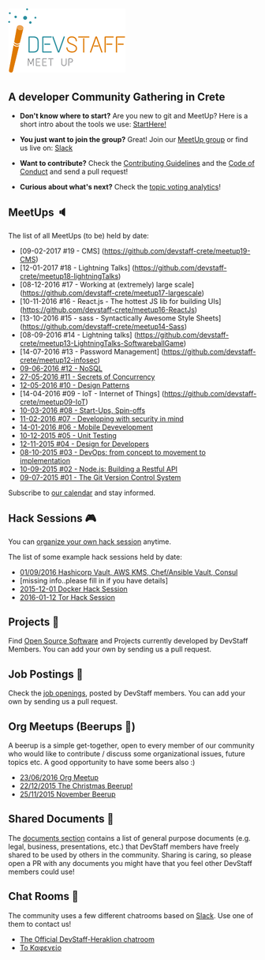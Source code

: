 # [![DevStaff home](images/logo.png)](http://www.devstaff.gr)
## A developer Community Gathering in Crete

* **Don't know where to start?** Are you new to git and MeetUp? Here is a short intro about the tools we use: [StartHere!](StartHere.md)

* **You just want to join the group?** Great!
  Join our [MeetUp group](http://www.meetup.com/DevStaff-A-Developer-Community-Gathering-In-Crete/) or find us live on: [Slack](https://devstaff.slack.com/signup)

* **Want to contribute?** Check the [Contributing Guidelines](CONTRIBUTING.md)
  and the [Code of Conduct](CodeOfConduct.md) and send a pull request!
* **Curious about what's next?** Check the [topic voting analytics](http://analytics.devstaff.gr)!

## MeetUps :speaker:

The list of all MeetUps (to be) held by date:

* [09-02-2017 #19 - CMS] (https://github.com/devstaff-crete/meetup19-CMS)
* [12-01-2017 #18 - Lightning Talks] (https://github.com/devstaff-crete/meetup18-lightningTalks)
* [08-12-2016 #17 - Working at (extremely) large scale] (https://github.com/devstaff-crete/meetup17-largescale)
* [10-11-2016 #16 - React.js - The hottest JS lib for building UIs] (https://github.com/devstaff-crete/meetup16-ReactJs)
* [13-10-2016 #15 - sass - Syntactically Awesome Style Sheets] (https://github.com/devstaff-crete/meetup14-Sass)
* [08-09-2016 #14 - Lightning talks] (https://github.com/devstaff-crete/meetup13-LightningTalks-SoftwareballGame)
* [14-07-2016 #13 - Password Management] (https://github.com/devstaff-crete/meetup12-infosec)
* [09-06-2016 #12 - NoSQL](https://github.com/devstaff-crete/meetup11-NoSQL)
* [27-05-2016 #11 - Secrets of Concurrency](https://devstaff.gr)
* [12-05-2016 #10 - Design Patterns](https://github.com/devstaff-crete/meetup10-DesignPatterns)
* [14-04-2016 #09 - IoT - Internet of Things] (https://github.com/devstaff-crete/meetup09-IoT)
* [10-03-2016 #08 - Start-Ups, Spin-offs](https://github.com/devstaff-crete/meetup08-Startups)
* [11-02-2016 #07 - Developing with security in mind](https://github.com/devstaff-crete/meetup07-Security)
* [14-01-2016 #06 - Mobile Devevelopment](https://github.com/devstaff-crete/meetup06-MobileDev)
* [10-12-2015 #05 - Unit Testing](https://github.com/devstaff-crete/meetup05-Testing)
* [12-11-2015 #04 - Design for Developers](https://github.com/devstaff-crete/meetup04-Design)
* [08-10-2015 #03 - DevOps: from concept to movement to implementation](https://github.com/devstaff-crete/meetup03-DevOps)
* [10-09-2015 #02 - Node.js: Building a Restful API](https://github.com/devstaff-crete/meetup02-NodeJS)
* [09-07-2015 #01 - The Git Version Control System](https://github.com/devstaff-crete/meetup01-Git)

Subscribe to [our calendar](http://www.meetup.com/DevStaff-A-Developer-Community-Gathering-In-Crete/events/) and stay informed.

## Hack Sessions :video_game:

You can [organize your own hack session](HackSessionHowTo.md) anytime.

The list of some example hack sessions held by date:

* [01/09/2016 Hashicorp Vault, AWS KMS, Chef/Ansible Vault, Consul](http://www.meetup.com/DevStaff-A-Developer-Community-Gathering-In-Crete/events/233637796/)
* [missing info..please fill in if you have details]
* [2015-12-01 Docker Hack Session](https://github.com/devstaff-crete/docker-hack-sessions)
* [2016-01-12 Tor Hack Session](https://github.com/DaKnOb/TorConfig)

## Projects :construction:

Find [Open Source Software](projects/README.md) and Projects currently developed by DevStaff Members. You can add your own by sending us a pull request.

## Job Postings :postal_horn:

Check the [job openings](jobs/README.md), posted by DevStaff members. You can add your own by
sending us a pull request.

## Org Meetups (Beerups :beer:)

A beerup is a simple get-together, open to every member of our community who would like to contribute / discuss some organizational issues, future topics etc. A good opportunity to have some beers also :)

* [23/06/2016 Org Meetup](orgmeetups/23062016.md)
* [22/12/2015 The Christmas Beerup!](orgmeetups/20151222.md)
* [25/11/2015 November Beerup](orgmeetups/20151125.md)

## Shared Documents :book:

The [documents section](https://github.com/devstaff-crete/DevStaff-Heraklion/tree/master/documents) contains a list of general purpose documents (e.g. legal, business, presentations, etc.) that DevStaff members have freely shared to be used by others in the community. Sharing is caring, so please open a PR with any documents you might have that you feel other DevStaff members could use!

## Chat Rooms :speech_balloon:

The community uses a few different chatrooms based on [Slack](https://devstaff.slack.com/signup). Use one of them to contact us!

* [The Official DevStaff-Heraklion chatroom](https://devstaff.slack.com/messages/general/)
* [Το Καφενείο](https://devstaff.slack.com/messages/random/)
